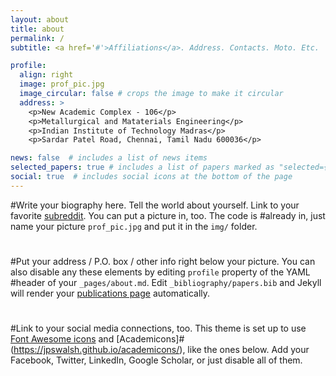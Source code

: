```yaml
---
layout: about
title: about
permalink: /
subtitle: <a href='#'>Affiliations</a>. Address. Contacts. Moto. Etc.

profile:
  align: right
  image: prof_pic.jpg
  image_circular: false # crops the image to make it circular
  address: >
    <p>New Academic Complex - 106</p>
    <p>Metallurgical and Mataterials Engineering</p>
    <p>Indian Institute of Technology Madras</p>
    <p>Sardar Patel Road, Chennai, Tamil Nadu 600036</p>

news: false  # includes a list of news items
selected_papers: true # includes a list of papers marked as "selected={true}"
social: true  # includes social icons at the bottom of the page
---
```


#Write your biography here. Tell the world about yourself. Link to your favorite [subreddit](http://reddit.com). You can put a picture in, too. The code is #already in, just name your picture `prof_pic.jpg` and put it in the `img/` folder.
#
#Put your address / P.O. box / other info right below your picture. You can also disable any these elements by editing `profile` property of the YAML #header of your `_pages/about.md`. Edit `_bibliography/papers.bib` and Jekyll will render your [publications page](/al-folio/publications/) automatically.
#
#Link to your social media connections, too. This theme is set up to use [Font Awesome icons](http://fortawesome.github.io/Font-Awesome/) and [Academicons]#(https://jpswalsh.github.io/academicons/), like the ones below. Add your Facebook, Twitter, LinkedIn, Google Scholar, or just disable all of them.
